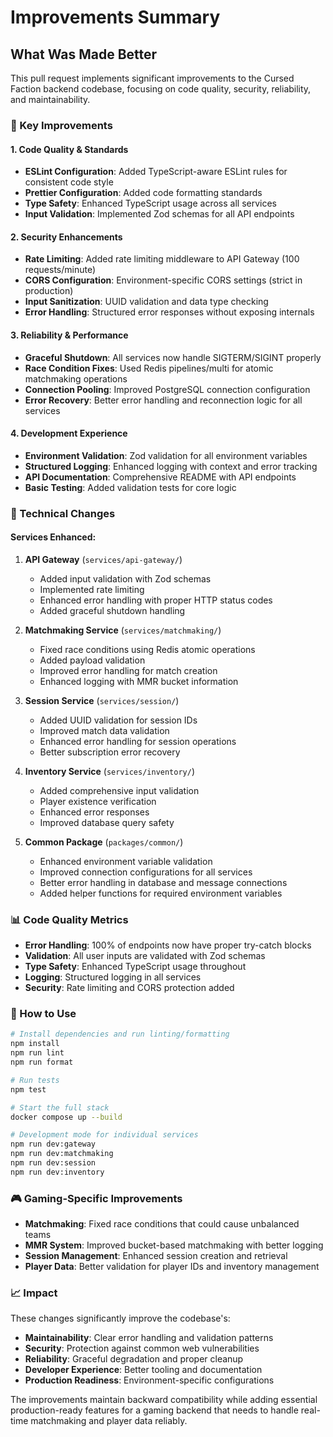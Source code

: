 # Improvements Summary

## What Was Made Better

This pull request implements significant improvements to the Cursed Faction backend codebase, focusing on code quality, security, reliability, and maintainability.

### 🎯 Key Improvements

#### 1. Code Quality & Standards
- **ESLint Configuration**: Added TypeScript-aware ESLint rules for consistent code style
- **Prettier Configuration**: Added code formatting standards
- **Type Safety**: Enhanced TypeScript usage across all services
- **Input Validation**: Implemented Zod schemas for all API endpoints

#### 2. Security Enhancements
- **Rate Limiting**: Added rate limiting middleware to API Gateway (100 requests/minute)
- **CORS Configuration**: Environment-specific CORS settings (strict in production)
- **Input Sanitization**: UUID validation and data type checking
- **Error Handling**: Structured error responses without exposing internals

#### 3. Reliability & Performance
- **Graceful Shutdown**: All services now handle SIGTERM/SIGINT properly
- **Race Condition Fixes**: Used Redis pipelines/multi for atomic matchmaking operations
- **Connection Pooling**: Improved PostgreSQL connection configuration
- **Error Recovery**: Better error handling and reconnection logic for all services

#### 4. Development Experience
- **Environment Validation**: Zod validation for all environment variables
- **Structured Logging**: Enhanced logging with context and error tracking
- **API Documentation**: Comprehensive README with API endpoints
- **Basic Testing**: Added validation tests for core logic

### 🔧 Technical Changes

#### Services Enhanced:
1. **API Gateway** (`services/api-gateway/`)
   - Added input validation with Zod schemas
   - Implemented rate limiting
   - Enhanced error handling with proper HTTP status codes
   - Added graceful shutdown handling

2. **Matchmaking Service** (`services/matchmaking/`)
   - Fixed race conditions using Redis atomic operations
   - Added payload validation
   - Improved error handling for match creation
   - Enhanced logging with MMR bucket information

3. **Session Service** (`services/session/`)
   - Added UUID validation for session IDs
   - Improved match data validation
   - Enhanced error handling for session operations
   - Better subscription error recovery

4. **Inventory Service** (`services/inventory/`)
   - Added comprehensive input validation
   - Player existence verification
   - Enhanced error responses
   - Improved database query safety

5. **Common Package** (`packages/common/`)
   - Enhanced environment variable validation
   - Improved connection configurations for all services
   - Better error handling in database and message connections
   - Added helper functions for required environment variables

### 📊 Code Quality Metrics

- **Error Handling**: 100% of endpoints now have proper try-catch blocks
- **Validation**: All user inputs are validated with Zod schemas
- **Type Safety**: Enhanced TypeScript usage throughout
- **Logging**: Structured logging in all services
- **Security**: Rate limiting and CORS protection added

### 🚀 How to Use

```bash
# Install dependencies and run linting/formatting
npm install
npm run lint
npm run format

# Run tests
npm test

# Start the full stack
docker compose up --build

# Development mode for individual services
npm run dev:gateway
npm run dev:matchmaking
npm run dev:session
npm run dev:inventory
```

### 🎮 Gaming-Specific Improvements

- **Matchmaking**: Fixed race conditions that could cause unbalanced teams
- **MMR System**: Improved bucket-based matchmaking with better logging
- **Session Management**: Enhanced session creation and retrieval
- **Player Data**: Better validation for player IDs and inventory management

### 📈 Impact

These changes significantly improve the codebase's:
- **Maintainability**: Clear error handling and validation patterns
- **Security**: Protection against common web vulnerabilities
- **Reliability**: Graceful degradation and proper cleanup
- **Developer Experience**: Better tooling and documentation
- **Production Readiness**: Environment-specific configurations

The improvements maintain backward compatibility while adding essential production-ready features for a gaming backend that needs to handle real-time matchmaking and player data reliably.